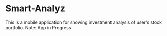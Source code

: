 # Smart-Analyz
This is a mobile application for showing investment analysis of user's stock portfolio.      Note: App in Progress
